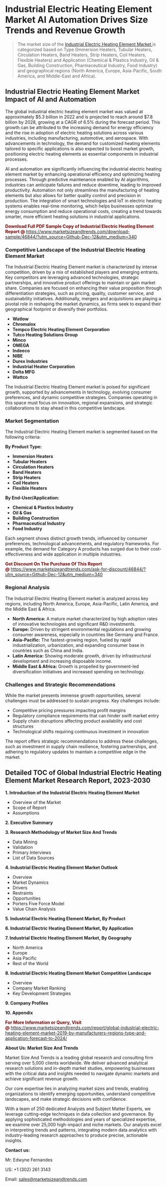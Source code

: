 <H1>Industrial Electric Heating Element Market AI Automation Drives Size Trends and Revenue Growth</H1><blockquote><p>The market size of the <a href="https://www.marketsizeandtrends.com/download-sample/46844/?utm_source=Github-Dec-12&amp;utm_medium=340" target="_blank">Industrial Electric Heating Element Market </a>is categorized based on Type (Immersion Heaters, Tubular Heaters, Circulation Heaters, Band Heaters, Strip Heaters, Coil Heaters, Flexible Heaters) and Application (Chemical & Plastics Industry, Oil & Gas, Building Construction, Pharmaceutical Industry, Food Industry) and geographical regions (North America, Europe, Asia-Pacific, South America, and Middle-East and Africa).</p></blockquote><p><h2>Industrial Electric Heating Element Market Impact of AI and Automation</h2><p>The global industrial electric heating element market was valued at approximately $5.3 billion in 2022 and is projected to reach around $7.8 billion by 2028, growing at a CAGR of 6.5% during the forecast period. This growth can be attributed to the increasing demand for energy efficiency and the rise in adoption of electric heating solutions across various industries, including manufacturing, automotive, and aerospace. With advancements in technology, the demand for customized heating elements tailored to specific applications is also expected to boost market growth, positioning electric heating elements as essential components in industrial processes.</p><p>AI and automation are significantly influencing the industrial electric heating element market by enhancing operational efficiency and optimizing heating processes. Through predictive maintenance enabled by AI algorithms, industries can anticipate failures and reduce downtime, leading to improved productivity. Automation not only streamlines the manufacturing of heating elements but also allows for better quality control and precision in production. The integration of smart technologies and IoT in electric heating systems enables real-time monitoring, which helps businesses optimize energy consumption and reduce operational costs, creating a trend towards smarter, more efficient heating solutions in industrial applications.</p></p><p><strong><span style="color: #800000;">Download Full PDF Sample Copy of Industrial Electric Heating Element Report @</span>&nbsp;</strong><a href="https://www.marketsizeandtrends.com/download-sample/46844/?utm_source=Github-Dec-12&amp;utm_medium=340">https://www.marketsizeandtrends.com/download-sample/46844/?utm_source=Github-Dec-12&amp;utm_medium=340</a></p><h3>Competitive Landscape of the Industrial Electric Heating Element Market</h3><p>The Industrial Electric Heating Element market is characterized by intense competition, driven by a mix of established players and emerging entrants. Key competitors are leveraging advanced technologies, strategic partnerships, and innovative product offerings to maintain or gain market share. Companies are focused on enhancing their value proposition through differentiation strategies, such as pricing, quality, customer service, and sustainability initiatives. Additionally, mergers and acquisitions are playing a pivotal role in reshaping the market dynamics, as firms seek to expand their geographical footprint or diversify their portfolios.</p><p><strong><p><ul><li>Watlow </li><li> Chromalox </li><li> Tempco Electric Heating Element Corporation </li><li> Tutco Heating Solutions Group </li><li> Minco </li><li> OMEGA </li><li> Indeeco </li><li> NIBE </li><li> Durex Industries </li><li> Industrial Heater Corporation </li><li> Delta MFG </li><li> Wattco</p></li></ul></p></strong></p><p>The Industrial Electric Heating Element market is poised for significant growth, supported by advancements in technology, evolving consumer preferences, and dynamic competitive strategies. Companies operating in this space must focus on innovation, regional expansions, and strategic collaborations to stay ahead in this competitive landscape.</p><h3>Market Segmentation</h3><p>The Industrial Electric Heating Element market is segmented based on the following criteria:</p><p><strong>By Product Type:</strong></p><p><strong><p><ul><li>Immersion Heaters </li><li> Tubular Heaters </li><li> Circulation Heaters </li><li> Band Heaters </li><li> Strip Heaters </li><li> Coil Heaters </li><li> Flexible Heaters</p></li></ul></p></strong></p><p><strong>By End-User/Application:</strong></p><p><strong><p><ul><li>Chemical & Plastics Industry </li><li> Oil & Gas </li><li> Building Construction </li><li> Pharmaceutical Industry </li><li> Food Industry</p></li></ul></p></strong></p><p>Each segment shows distinct growth trends, influenced by consumer preferences, technological advancements, and regulatory frameworks. For example, the demand for Category A products has surged due to their cost-effectiveness and wide application in multiple industries.</p><p><strong><span style="color: #800000;">Get Discount On The Purchase Of This Report @&nbsp;</span></strong><a href="https://www.marketsizeandtrends.com/ask-for-discount/46844/?utm_source=Github-Dec-12&amp;utm_medium=340">https://www.marketsizeandtrends.com/ask-for-discount/46844/?utm_source=Github-Dec-12&amp;utm_medium=340</a></p><h3>Regional Analysis</h3><p>The Industrial Electric Heating Element market is analyzed across key regions, including North America, Europe, Asia-Pacific, Latin America, and the Middle East &amp; Africa.</p><ul><li><strong>North America:</strong> A mature market characterized by high adoption rates of innovative technologies and significant R&amp;D investments.</li><li><strong>Europe:</strong> Driven by stringent environmental regulations and growing consumer awareness, especially in countries like Germany and France.</li><li><strong>Asia-Pacific:</strong> The fastest-growing region, fueled by rapid industrialization, urbanization, and expanding consumer base in countries such as China and India.</li><li><strong>Latin America:</strong> Showing moderate growth, driven by infrastructural development and increasing disposable income.</li><li><strong>Middle East &amp; Africa:</strong> Growth is propelled by government-led diversification initiatives and increased spending on technology.</li></ul><h3>Challenges and Strategic Recommendations</h3><p>While the market presents immense growth opportunities, several challenges must be addressed to sustain progress. Key challenges include:</p><ul><li>Competitive pricing pressures impacting profit margins</li><li>Regulatory compliance requirements that can hinder swift market entry</li><li>Supply chain disruptions affecting product availability and cost structures</li><li>Technological shifts requiring continuous investment in innovation</li></ul><p>The report offers strategic recommendations to address these challenges, such as investment in supply chain resilience, fostering partnerships, and adhering to regulatory updates to maintain a competitive edge in the market.</p><h2>Detailed TOC of Global Industrial Electric Heating Element Market Research Report, 2023-2030</h2><p><strong>1. Introduction of the Industrial Electric Heating Element Market</strong></p><ul><li>Overview of the Market</li><li>Scope of Report</li><li>Assumptions&nbsp;</li></ul><p><strong>2. Executive Summary</strong></p><p><strong>3. Research Methodology of <strong>Market Size And Trends</strong></strong></p><ul><li>Data Mining</li><li>Validation</li><li>Primary Interviews</li><li>List of Data Sources&nbsp;</li></ul><p><strong>4. Industrial Electric Heating Element Market Outlook</strong></p><ul><li>Overview</li><li>Market Dynamics</li><li>Drivers</li><li>Restraints</li><li>Opportunities</li><li>Porters Five Force Model</li><li>Value Chain Analysis&nbsp;</li></ul><p><strong>5. Industrial Electric Heating Element Market, By Product</strong></p><p><strong>6. Industrial Electric Heating Element Market, By Application</strong></p><p><strong>7. Industrial Electric Heating Element Market, By Geography</strong></p><ul><li>North America</li><li>Europe</li><li>Asia Pacific</li><li>Rest of the World&nbsp;</li></ul><p><strong>8. Industrial Electric Heating Element Market Competitive Landscape</strong></p><ul><li>Overview</li><li>Company Market Ranking</li><li>Key Development Strategies&nbsp;</li></ul><p><strong>9. Company Profiles</strong></p><p><strong>10. Appendix</strong></p><p><strong><span style="color: #800000;">For More Information or Query, Visit @&nbsp;</span></strong><a href="https://www.marketsizeandtrends.com/report/global-industrial-electric-heating-element-market-2019-by-manufacturers-regions-type-and-application-forecast-to-2024/">https://www.marketsizeandtrends.com/report/global-industrial-electric-heating-element-market-2019-by-manufacturers-regions-type-and-application-forecast-to-2024/</a></p><p></p><p><strong>About Us:&nbsp;Market Size And Trends</strong></p><p>Market Size And Trends&nbsp;is a leading global research and consulting firm serving over 5,000 clients worldwide. We deliver advanced analytical research solutions and in-depth market studies, empowering businesses with the critical data and insights needed to navigate dynamic markets and achieve significant revenue growth.</p><p>Our core expertise lies in analyzing market sizes and trends, enabling organizations to identify emerging opportunities, understand competitive landscapes, and make strategic decisions with confidence.</p><p>With a team of 250 dedicated Analysts and Subject Matter Experts, we leverage cutting-edge techniques in data collection and governance. By applying sophisticated methodologies and years of specialized expertise, we examine over 25,000 high-impact and niche markets. Our analysts excel in interpreting trends and patterns, integrating modern data analytics with industry-leading research approaches to produce precise, actionable insights.</p><p><strong>Contact us:</strong></p><p>Mr. Edwyne Fernandes</p><p>US: +1 (302) 261 3143</p><p>Email: <a href="mailto:sales@marketsizeandtrends.com">sales@marketsizeandtrends.com</a>&nbsp;</p>
